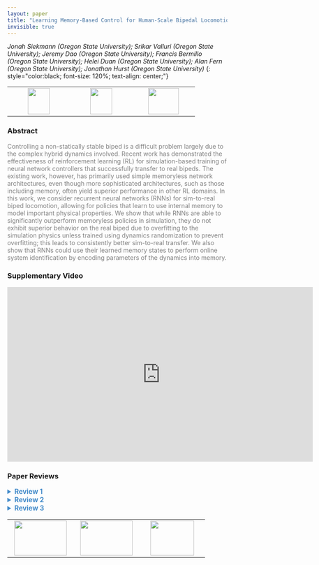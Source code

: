 ```yaml
---
layout: paper
title: "Learning Memory-Based Control for Human-Scale Bipedal Locomotion"
invisible: true
---
```

*Jonah Siekmann (Oregon State University); Srikar Valluri (Oregon State University); Jeremy Dao (Oregon State University); Francis Bermillo (Oregon State University); Helei Duan (Oregon State University); Alan Fern (Oregon State University); Jonathan Hurst (Oregon State University)*
{: style="color:black; font-size: 120%; text-align: center;"}

<table width="30%"> <tr>
<td style="width: 20%; text-align: center;"><a href="http://www.roboticsproceedings.org/rss16/p031.pdf"><img src="{{ site.baseurl }}/images/paper_link.png"
width = "50"  height = "60"/> </a> </td>

<td style="width: 20%; text-align: center;"><a href="https://github.com/osudrl/RSS-2020-learning-memory-based-control"><img src="{{ site.baseurl }}/images/software_link.png"
width = "50"  height = "60"/> </a> </td>

<td style="width: 20%; text-align: center;"><a href="nan"><img src="{{ site.baseurl }}/images/pheedloop_link.png"
width = "70"  height = "60"/> </a> </td>

</tr></table>

### Abstract
<html><p style="color:gray; font-size: 100%; text-align: justified;">
Controlling a non-statically stable biped is a difficult problem largely due to the complex hybrid dynamics involved.  Recent work has demonstrated the effectiveness of reinforcement learning (RL) for simulation-based training of neural network controllers that successfully transfer to real bipeds.  The existing work, however, has primarily used simple memoryless network architectures, even though more sophisticated architectures, such as those including memory, often yield superior performance in other RL domains. In this work, we consider recurrent neural networks (RNNs) for sim-to-real biped locomotion, allowing for policies that learn to use internal memory to model important physical properties. We show that while RNNs are able to significantly outperform memoryless policies in simulation, they do not exhibit superior behavior on the real biped due to overfitting to the simulation physics unless trained using dynamics randomization to prevent overfitting; this leads to consistently better sim-to-real transfer. We also show that RNNs could use their learned memory states to perform online system identification by encoding parameters of the dynamics into memory.
</p></html>

### Supplementary Video
<iframe width="700" height="400" src="https://www.youtube.com/embed/V8_JVvdJt_I " frameborder="0" allow="accelerometer; autoplay; encrypted-media; gyroscope; picture-in-picture" allowfullscreen></iframe>

### Paper Reviews
<details><summary style="font-size:110%; color:#438BCA; cursor: pointer;"><b> Review 1</b></summary>
<p style="color:gray; font-size: 100%; text-align: justified; white-space: pre-line">
I think that the role of memory + domain randomization to effectively perform online-system-identification is important and understudied. By themselves they are not new ideas, but the fine points often matter, and it is never full clear whether proposed algorithmic ideas are as agnostic to the task and hardware as we might like.

The framing of the paper could be improved, I think.

Defining-and-distinguishing between online-system-identification and disturbance-observation would be helpful. It was not clear to this reader as to whether these were the same thing or not. It would also be nice to frame the work in the same space as work that learns a more explicit model of the dynamics parameters, i.e., ref 22. And splitting the discussion into the matrix of combinations defined by (FF,LSTM) x (noDR,DR) would be useful, because that is the core issue of the paper.  One could then hypothesize that:
FF, noDR -- hypothesis: will overfit to the simulation dynamics
FF, DR  -- hypothesis:  will produce a motion that is robust to some param variation
LSTM, noDR -- not clear what the hypothesis is here;  it's not clear why
    this should learn something too much different than for FF, noDR
LSTM, DR  -- hypothesis:  will use the policy memory to do online system identification

One subtle issue worthwhile thinking about:  if we draw an analogy between online adaptation and Kalman filtering, then what defines the Kalman "gain"that must be implicit in the memory-based controller?

The abstract could jump more directly to the point, and instead devote more space to the conclusions.

The task could be clearly defined, i.e., walk at a range of speeds [a--b], as modeled implicitly by 
a reference trajectory that is parameterized by speed (in some way).

The structure of section IV A could be improved.
The first paragraph merges technical details with some results discussion.

Fig 4  the title (first part of caption) could be: "Learning curve without dynamics randomization"

Adding a 4th column to Table III, i.e., FF DR, would help clarify the structure,
even if all the entries are a dash, indicating a failure or poor policy.

Why not give the disturbance/randomization information to the critic?  It will be discarded at run time
anyhow. This is a "asymmetric actor critic" structure (see a paper that has this title). Thus it is
not clear that the critic requires the memory.

The randomization interval for the COM seems excessively large, i.e., [-25,6] cm.
Why is it difficult to know the pelvis cm to within 5cm?

It would have been interesting to a see a dynamic alteration made to the COM of the robot and to see
that the recovered COM estimate had adapted accordingly.  Or some other parameter that might be easier to 
change in an online setting. 

"Our learning process makes use of a reference trajectory" 
Perhaps better to say that it learns to imitate a given reference trajectory.

Fig 3 could be condensed, or simply summarized in the text.

The recurrent PPO policy learning is unique, which is both good and bad. 
How does the learning structure compare to other similar work?

Table IV and V are reference out-of-order in the text.
</p> </details>

<details><summary style="font-size:110%; color:#438BCA; cursor: pointer;"><b> Review 2</b></summary>
<p style="color:gray; font-size: 100%; text-align: justified; white-space: pre-line">
The paper investigated the problem of transferring a simulation trained policy to a real physical robot (cassie). The core idea is to train a recurrent neural network policy (represented as LSTM) and randomize the dynamics of simulation during training. The result seems solid, the paper is well written and easy to follow, and it’s great to see that the method works on a real physical robot.

My main concern about  the paper is that the approach it’s taking is essentially the same as the one in Peng et al 2018, in which they also trained an LSTM policy and used dynamics randomization for sim-to-real transfer. The major differences are that the training algorithm and the robot are different. 

In addition to the method, the analysis on which dynamics to randomize is potentially interesting as it shows that the baseline methods, trained with certain dynamics parameters, can work as well as the proposed method. Though the focus of this paper is on the LSTM policy with dynamics randomization, it is nevertheless interesting to see more details about the selected dynamics sets as it might provide insights on which parameters are more important for the tasks. The analysis for predicting the dynamics parameters from LSTM latent variable is also interesting. However, they don’t really lead to significant change from the previous methods.

In general, I think the paper has developed an interesting learning system that demonstrates good results on real robots, while the technical contribution is limited due to the similarity to prior works.

</p> </details>

<details><summary style="font-size:110%; color:#438BCA; cursor: pointer;"><b> Review 3</b></summary>
<p style="color:gray; font-size: 100%; text-align: justified; white-space: pre-line">
This paper proposes to use deep reinforcement learning (PPO) and domain randomization to learn a recurrent policy (LSTM) for the Cassie robot. The paper is clearly written, thoroughly evaluated and the results are compelling. I really appreciate the real robot results.

Although none of the individual components (PPO, reward based on imitation, LSTM policy, domain randomization) of this paper is novel, as a researcher in the field of locomotion and learning, I admit that I have learned a lot from this paper, which is summarized below:
1) The clock (phase) input is essential for learning a successful policy.
2) A significant sim-to-real gap does exist for the Cassie robot (It appeared otherwise in the prior work of [Xie et al.]).
3) Combining RNN and domain randomization gives the best sim-to-real performance.
4) The memory may encode the dynamics. Although I have some doubts about this conclusion, given that the Mean Percent Error is still high (~31%) in Table IV, this observation is inspiring and worth further investigation (maybe as future work) because this finding could be paradigm shifting. If the memory learned to encode dynamics, learning with memory could replace the painful manual system identification process.

I believe that other researchers in this field would also be benefitted by reading this paper. It is clearly an important step towards automatic design of  locomotion controller for legged robots. For this reason, I would recommend accepting the paper.
</p> </details>

<table width="100%"><tr><td style="width: 30%; text-align: center;"><a href="{{ site.baseurl }}/program/papers/30"> <img src="{{ site.baseurl }}/images/previous_icon.png" width = "120"  height = "80"/> </a> </td>

<td style="width: 30%; text-align: center;"><a href="{{ site.baseurl }}/program/papers"> <img src="{{ site.baseurl }}/images/overview_icon.png" width = "120"  height = "80"/> </a> </td> 

<td style="width: 30%; text-align: center;"><a href="{{ site.baseurl }}/program/papers/32"> <img src="{{ site.baseurl }}/images/next_icon.png" width = "100"  height = "80"/> </a> </td> 

</tr></table>

